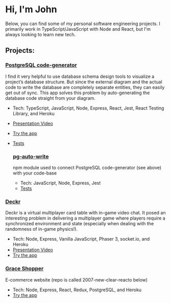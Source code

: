 # Hi, I'm John

Below, you can find some of my personal software engineering projects. I primarily work in TypeScript/JavaScript with Node and React, but I'm always looking to learn new tech.

## Projects:
### [PostgreSQL code-generator](https://github.com/jpcook72/PostgreSQL-code-generator)
I find it very helpful to use database schema design tools to visualize a project’s database structure. But since the external diagram and the actual code to write the database are completely separate entities, they can easily get out of sync. This app solves this problem by auto-generating the database code straight from your diagram.
- Tech: TypeScript, JavaScript, Node, Express, React, Jest, React Testing Library, and Heroku
- [Presentation Video](https://www.youtube.com/watch?v=r2XFSdZUbB4&feature=youtu.be)
- [Try the app](https://pg-visualizer.herokuapp.com/#/)
- [Tests](https://github.com/jpcook72/PostgreSQL-code-generator/tree/master/client/__tests__)

    ### [pg-auto-write](https://github.com/jpcook72/pg-auto-write)
    npm module used to connect PostgreSQL code-generator (see above) with your code-base
    - Tech: JavaScript, Node, Express, Jest
    - [Tests](https://github.com/jpcook72/pg-auto-write/blob/master/test.js)

### [Deckr](https://github.com/FSA-Deckr/deckr)
Deckr is a virtual multiplayer card table with in-game video chat. It posed an interesting problem in delivering a multiplayer game where players require a synchronized environment and state (especially when dealing with the randomness of in-game physics!).
- Tech: Node, Express, Vanilla JavaScript, Phaser 3, socket.io, and Heroku
- [Presentation Video](https://www.youtube.com/watch?v=yY7VpztKcyg&list=PLx0iOsdUOUmmy76FSJXiZ4_GkucjbLPdr&index=5)
- [Try the app](https://fsa-deckr.herokuapp.com/home/)

### [Grace Shopper](https://github.com/FullstackAcademy/2007-new-clear-reacto)
E-commerce website (repo is called 2007-new-clear-reacto below)
 - Tech: Node, Express, React, Redux, PostgreSQL, and Heroku
 - [Try the app](https://sahara-books.herokuapp.com/#/)
